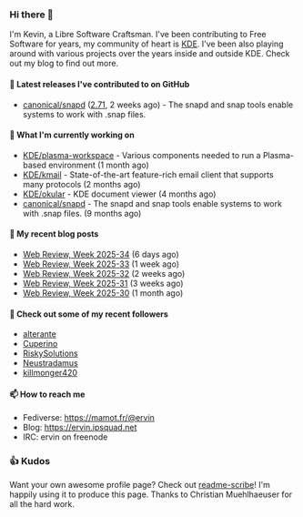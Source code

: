 ### Hi there 👋

I'm Kevin, a Libre Software Craftsman. I've been contributing to Free Software for years,
my community of heart is [KDE](https://kde.org). I've been also playing around with various
projects over the years inside and outside KDE. Check out my blog to find out more.

#### 🔭 Latest releases I've contributed to on GitHub

- [canonical/snapd](https://github.com/canonical/snapd) ([2.71](https://github.com/canonical/snapd/releases/tag/2.71), 2 weeks ago) - The snapd and snap tools enable systems to work with .snap files.

#### 🌱 What I'm currently working on

- [KDE/plasma-workspace](https://github.com/KDE/plasma-workspace) - Various components needed to run a Plasma-based environment (1 month ago)
- [KDE/kmail](https://github.com/KDE/kmail) - State-of-the-art feature-rich email client that supports many protocols (2 months ago)
- [KDE/okular](https://github.com/KDE/okular) - KDE document viewer (4 months ago)
- [canonical/snapd](https://github.com/canonical/snapd) - The snapd and snap tools enable systems to work with .snap files. (9 months ago)

#### 📜 My recent blog posts

- [Web Review, Week 2025-34](https://ervin.ipsquad.net/blog/2025/08/22/web-review-week-2025-34/) (6 days ago)
- [Web Review, Week 2025-33](https://ervin.ipsquad.net/blog/2025/08/15/web-review-week-2025-33/) (1 week ago)
- [Web Review, Week 2025-32](https://ervin.ipsquad.net/blog/2025/08/08/web-review-week-2025-32/) (2 weeks ago)
- [Web Review, Week 2025-31](https://ervin.ipsquad.net/blog/2025/08/01/web-review-week-2025-31/) (3 weeks ago)
- [Web Review, Week 2025-30](https://ervin.ipsquad.net/blog/2025/07/25/web-review-week-2025-30/) (1 month ago)

#### 👯 Check out some of my recent followers

- [alterante](https://github.com/alterante)
- [Cuperino](https://github.com/Cuperino)
- [RiskySolutions](https://github.com/RiskySolutions)
- [Neustradamus](https://github.com/Neustradamus)
- [killmonger420](https://github.com/killmonger420)

#### 📫 How to reach me

- Fediverse: https://mamot.fr/@ervin
- Blog: https://ervin.ipsquad.net
- IRC: ervin on freenode

### 👍 Kudos

Want your own awesome profile page? Check out [readme-scribe](https://github.com/muesli/readme-scribe)!
I'm happily using it to produce this page. Thanks to Christian Muehlhaeuser for all the hard work.

